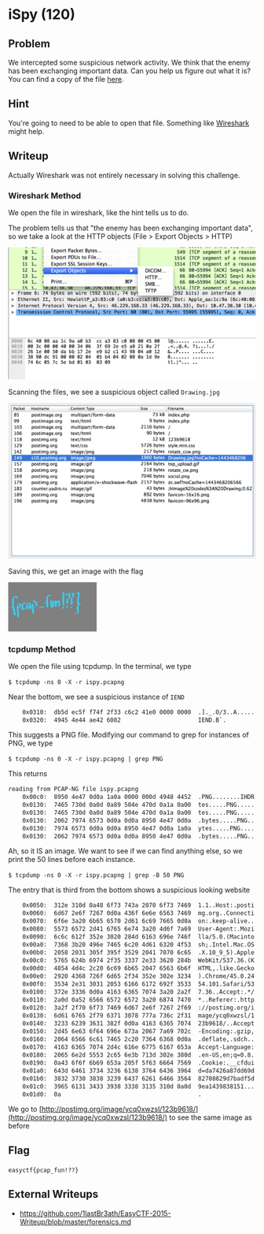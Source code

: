 # iSpy (120)

## Problem

We intercepted some suspicious network activity. We think that the enemy has been exchanging important data. Can you help us figure out what it is? You can find a copy of the file [here](files/ispy.pcapng).

## Hint

You're going to need to be able to open that file. Something like [Wireshark](https://www.wireshark.org) might help.

## Writeup

Actually Wireshark was not entirely necessary in solving this challenge.

### Wireshark Method

We open the file in wireshark, like the hint tells us to do.

The problem tells us that "the enemy has been exchanging important data", so we take a look at the HTTP objects (File > Export Objects > HTTP)

![](screenshots/pcap1.png)

Scanning the files, we see a suspicious object called `Drawing.jpg`

![](screenshots/pcap2.png)

Saving this, we get an image with the flag

![](files/Drawing.jpg)

### tcpdump Method

We open the file using tcpdump. In the terminal, we type

`$ tcpdump -ns 0 -X -r ispy.pcapng`

Near the bottom, we see a suspicious instance of `IEND`

```
	0x0310:  db5d ec5f f74f 2f33 c6c2 41e0 0000 0000  .]._.O/3..A.....
	0x0320:  4945 4e44 ae42 6082                      IEND.B`.
```

This suggests a PNG file. Modifying our command to grep for instances of PNG, we type

`$ tcpdump -ns 0 -X -r ispy.pcapng | grep PNG`

This returns

```
reading from PCAP-NG file ispy.pcapng
	0x00c0:  8950 4e47 0d0a 1a0a 0000 000d 4948 4452  .PNG........IHDR
	0x0130:  7465 730d 0a0d 0a89 504e 470d 0a1a 0a00  tes.....PNG.....
	0x0130:  7465 730d 0a0d 0a89 504e 470d 0a1a 0a00  tes.....PNG.....
	0x0130:  2062 7974 6573 0d0a 0d0a 8950 4e47 0d0a  .bytes.....PNG..
	0x0130:  7974 6573 0d0a 0d0a 8950 4e47 0d0a 1a0a  ytes.....PNG....
	0x0130:  2062 7974 6573 0d0a 0d0a 8950 4e47 0d0a  .bytes.....PNG..
```

Ah, so it IS an image. We want to see if we can find anything else, so we print the 50 lines before each instance.

`$ tcpdump -ns 0 -X -r ispy.pcapng | grep -B 50 PNG`

The entry that is third from the bottom shows a suspicious looking website

```
	0x0050:  312e 310d 0a48 6f73 743a 2070 6f73 7469  1.1..Host:.posti
	0x0060:  6d67 2e6f 7267 0d0a 436f 6e6e 6563 7469  mg.org..Connecti
	0x0070:  6f6e 3a20 6b65 6570 2d61 6c69 7665 0d0a  on:.keep-alive..
	0x0080:  5573 6572 2d41 6765 6e74 3a20 4d6f 7a69  User-Agent:.Mozi
	0x0090:  6c6c 612f 352e 3020 284d 6163 696e 746f  lla/5.0.(Macinto
	0x00a0:  7368 3b20 496e 7465 6c20 4d61 6320 4f53  sh;.Intel.Mac.OS
	0x00b0:  2058 2031 305f 395f 3529 2041 7070 6c65  .X.10_9_5).Apple
	0x00c0:  5765 624b 6974 2f35 3337 2e33 3620 284b  WebKit/537.36.(K
	0x00d0:  4854 4d4c 2c20 6c69 6b65 2047 6563 6b6f  HTML,.like.Gecko
	0x00e0:  2920 4368 726f 6d65 2f34 352e 302e 3234  ).Chrome/45.0.24
	0x00f0:  3534 2e31 3031 2053 6166 6172 692f 3533  54.101.Safari/53
	0x0100:  372e 3336 0d0a 4163 6365 7074 3a20 2a2f  7.36..Accept:.*/
	0x0110:  2a0d 0a52 6566 6572 6572 3a20 6874 7470  *..Referer:.http
	0x0120:  3a2f 2f70 6f73 7469 6d67 2e6f 7267 2f69  ://postimg.org/i
	0x0130:  6d61 6765 2f79 6371 3078 777a 736c 2f31  mage/ycq0xwzsl/1
	0x0140:  3233 6239 3631 382f 0d0a 4163 6365 7074  23b9618/..Accept
	0x0150:  2d45 6e63 6f64 696e 673a 2067 7a69 702c  -Encoding:.gzip,
	0x0160:  2064 6566 6c61 7465 2c20 7364 6368 0d0a  .deflate,.sdch..
	0x0170:  4163 6365 7074 2d4c 616e 6775 6167 653a  Accept-Language:
	0x0180:  2065 6e2d 5553 2c65 6e3b 713d 302e 380d  .en-US,en;q=0.8.
	0x0190:  0a43 6f6f 6b69 653a 205f 5f63 6664 7569  .Cookie:.__cfdui
	0x01a0:  643d 6461 3734 3236 6138 3764 6436 3964  d=da7426a87dd69d
	0x01b0:  3832 3730 3838 3239 6437 6261 6466 3564  82708829d7badf5d
	0x01c0:  3965 6131 3433 3938 3338 3135 310d 0a0d  9ea1439838151...
	0x01d0:  0a                                       .
```

We go to [http://postimg.org/image/ycq0xwzsl/123b9618/](http://postimg.org/image/ycq0xwzsl/123b9618/) to see the same image as before

## Flag

`easyctf{pcap_fun!??}`

## External Writeups

* https://github.com/1lastBr3ath/EasyCTF-2015-Writeup/blob/master/forensics.md
